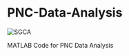 # PNC-Data-Analysis

![SGCA](https://img.shields.io/badge/PNC-Sparse%20GCA-orange)

MATLAB Code for PNC Data Analysis
